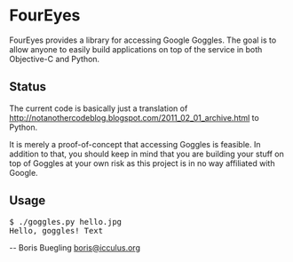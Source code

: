 # FourEyes

FourEyes provides a library for accessing Google Goggles. The goal is to 
allow anyone to easily build applications on top of the service in both
Objective-C and Python.

## Status

The current code is basically just a translation of 
http://notanothercodeblog.blogspot.com/2011_02_01_archive.html to Python.

It is merely a proof-of-concept that accessing Goggles is feasible. In
addition to that, you should keep in mind that you are building your stuff
on top of Goggles at your own risk as this project is in no way affiliated
with Google.

## Usage

<pre>$ ./goggles.py hello.jpg
Hello, goggles! Text</pre>

--
Boris Buegling <boris@icculus.org>

